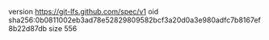 version https://git-lfs.github.com/spec/v1
oid sha256:0b0811002eb3ad78e52829809582bcf3a20d0a3e980adfc7b8167ef8b22d87db
size 556
